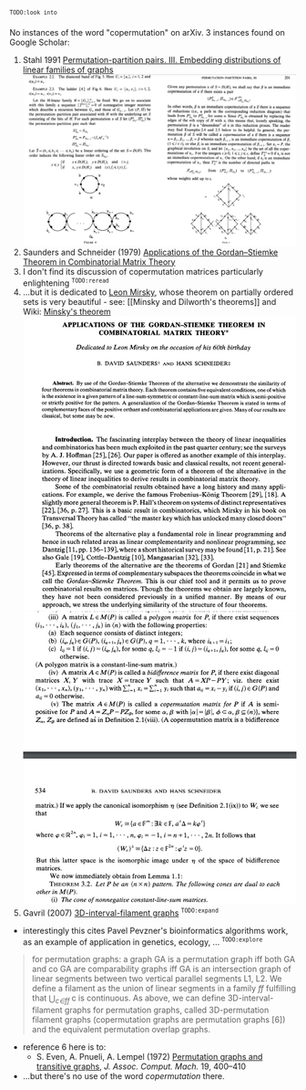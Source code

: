 <sup>`TODO:look into`</sup>

No instances of the word "copermutation" on arXiv.
3 instances found on Google Scholar:

1. Stahl 1991 [Permutation-partition pairs. III. Embedding distributions of linear families of graphs](http://dx.doi.org/10.1016/0095-8956(91)90062-O)
![](https://raw.githubusercontent.com/lmmx/shots/master/2016/Jul/stahl-1991-copermutations.png)
2.  Saunders and Schneider (1979) [Applications of the Gordan–Stiemke Theorem in Combinatorial Matrix Theory](http://epubs.siam.org/doi/abs/10.1137/1021094)
  1. I don't find its discussion of copermutation matrices particularly enlightening <sup>`TODO:reread`</sup>
  2. ...but it is dedicated to [Leon Mirsky](https://en.wikipedia.org/wiki/Leon_Mirsky), whose theorem on partially ordered sets is very beautiful - see: [[Minsky and Dilworth's theorems]] and Wiki: [Minsky's theorem](https://en.wikipedia.org/wiki/Mirsky%27s_theorem)
![](https://raw.githubusercontent.com/lmmx/shots/master/2016/Jul/saunders-schneider-79-gordan-stiemke-theorem-abstract.png)
![](https://raw.githubusercontent.com/lmmx/shots/master/2016/Jul/saunders-schneider-79-gordan-stiemke-theorem-copermutation-matrix.png)
3. Gavril (2007) [3D-interval-filament graphs](http://dx.doi.org/10.1016/j.dam.2007.08.006) <sup>`TODO:expand`</sup>
  - interestingly this cites Pavel Pevzner's bioinformatics algorithms work, as an example of application in genetics, ecology, ... <sup>`TODO:explore`</sup>  

>  for permutation graphs: a graph GA is a permutation graph iff both GA and co GA are comparability graphs iff GA   is an intersection graph of linear segments between two vertical parallel segments L1, L2. We define a filament as the union of linear segments in a family _ff_ fulfilling that ⋃<sub>_c∈ff_ </sub>c is continuous. As above, we can define 3D-interval-filament graphs for permutation graphs, called 3D-permutation filament graphs (copermutation graphs are permutation graphs [6]) and the equivalent permutation overlap graphs.

  - reference 6 here is to:
    - S. Even, A. Pnueli, A. Lempel (1972) [Permutation graphs and transitive graphs](http://dl.acm.org/citation.cfm?id=321710), _J. Assoc. Comput. Mach._ 19, 400–410  
  - ...but there's no use of the word _copermutation_ there.